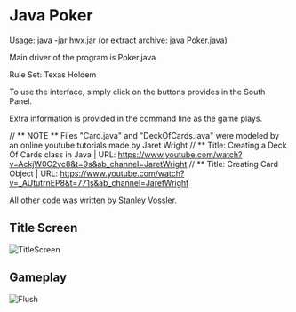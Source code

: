 
# Java Poker

Usage: java -jar hwx.jar
(or extract archive: java Poker.java)

Main driver of the program is Poker.java

Rule Set: Texas Holdem

To use the interface, simply click on the buttons provides in the South Panel.

Extra information is provided in the command line as the game plays.

// ** NOTE ** Files "Card.java" and "DeckOfCards.java" were modeled by an online youtube tutorials made by Jaret Wright
// ** Title: Creating a Deck Of Cards class in Java | URL: https://www.youtube.com/watch?v=AckjW0C2vc8&t=9s&ab_channel=JaretWright
// ** Title: Creating Card Object                   | URL: https://www.youtube.com/watch?v=_AUtutrnEP8&t=771s&ab_channel=JaretWright

All other code was written by Stanley Vossler.

## Title Screen
![TitleScreen](https://user-images.githubusercontent.com/79293011/215891717-8e81839b-3663-4792-af4b-c9978729142c.png)

## Gameplay

![Flush](https://user-images.githubusercontent.com/79293011/215892439-c6628315-3e00-4353-8978-134c188c5ff6.png)
